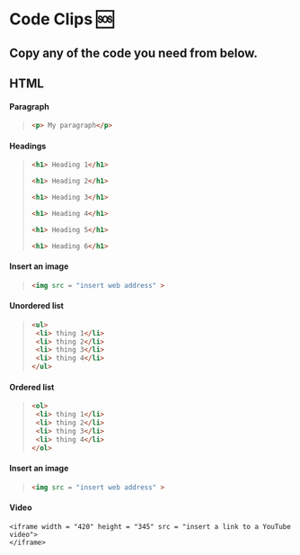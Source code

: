 # Code Clips 🆘

## Copy any of the code you need from below.

## HTML

#### Paragraph

>```html
><p> My paragraph</p>
>```
#### Headings

>```html
><h1> Heading 1</h1>
>```
>```html
><h1> Heading 2</h1>
>```
>```html
><h1> Heading 3</h1>
>```
>```html
><h1> Heading 4</h1>
>```
>```html
><h1> Heading 5</h1>
>```
>```html
><h1> Heading 6</h1>

#### Insert an image

>```html
><img src = "insert web address" >
>```

#### Unordered list

>```html
><ul>
>  <li> thing 1</li>
>  <li> thing 2</li>
>  <li> thing 3</li>
>  <li> thing 4</li>
></ul>
>```

#### Ordered list

>```html
><ol>
>  <li> thing 1</li>
>  <li> thing 2</li>
>  <li> thing 3</li>
>  <li> thing 4</li>
></ol>
>```

#### Insert an image

>```html
><img src = "insert web address" >
>```


  #### Video
  ```html:
<iframe width = "420" height = "345" src = "insert a link to a YouTube video">
</iframe>
```